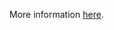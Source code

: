 More information [here](https://docs.prismacloud.io/en/enterprise-edition/policy-reference/azure-policies/azure-general-policies/ensure-that-azure-data-factories-are-encrypted-with-a-customer-managed-key).
